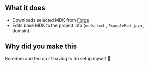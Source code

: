 ## What it does
- Downloads selected MDK from [Forge](https://files.minecraftforge.net)
- Edits base MDK to the project info (`mods.toml` , `ExampleMod.java` , domain)

## Why did you make this
Boredom and fed up of having to do setup myself 😬